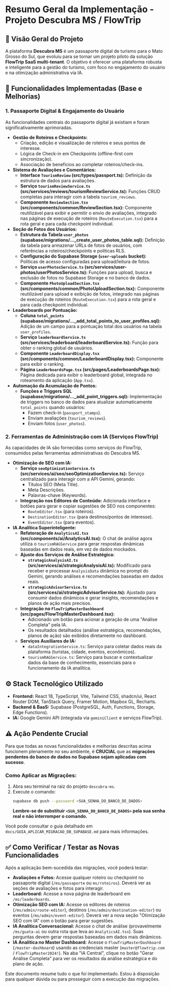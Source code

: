 # Resumo Geral da Implementação - Projeto Descubra MS / FlowTrip

## 🎯 Visão Geral do Projeto

A plataforma **Descubra MS** é um passaporte digital de turismo para o Mato Grosso do Sul, que evoluiu para se tornar um projeto piloto da solução **FlowTrip SaaS multi-tenant**. O objetivo é oferecer uma plataforma robusta e inteligente para a gestão do turismo, com foco no engajamento do usuário e na otimização administrativa via IA.

## 🚀 Funcionalidades Implementadas (Base e Melhorias)

### 1. **Passaporte Digital & Engajamento do Usuário**
As funcionalidades centrais do passaporte digital já existiam e foram significativamente aprimoradas.

*   **Gestão de Roteiros e Checkpoints:**
    *   Criação, edição e visualização de roteiros e seus pontos de interesse.
    *   Lógica de Check-in em Checkpoints (offline-first com sincronização).
    *   Associação de benefícios ao completar roteiros/check-ins.
*   **Sistema de Avaliações e Comentários:**
    *   **Interface `TourismReview` (src/types/passport.ts):** Definição da estrutura de dados para avaliações.
    *   **Serviço `tourismReviewService.ts` (src/services/reviews/tourismReviewService.ts):** Funções CRUD completas para interagir com a tabela `tourism_reviews`.
    *   **Componente `ReviewSection.tsx` (src/components/common/ReviewSection.tsx):** Componente reutilizável para exibir e permitir o envio de avaliações, integrado nas páginas de execução de roteiros (`RouteExecution.tsx`) para a rota geral e para cada checkpoint individual.
*   **Seção de Fotos dos Usuários:**
    *   **Estrutura da Tabela `user_photos` (supabase/migrations/..._create_user_photos_table.sql):** Definição da tabela para armazenar URLs de fotos de usuários, com referências a roteiros/checkpoints e políticas RLS.
    *   **Configuração do Supabase Storage (`user-uploads` bucket):** Políticas de acesso configuradas para upload/leitura de fotos.
    *   **Serviço `userPhotosService.ts` (src/services/user-photos/userPhotosService.ts):** Funções para upload, busca e exclusão de fotos no Supabase Storage e no banco de dados.
    *   **Componente `PhotoUploadSection.tsx` (src/components/common/PhotoUploadSection.tsx):** Componente reutilizável para upload e exibição de fotos, integrado nas páginas de execução de roteiros (`RouteExecution.tsx`) para a rota geral e para cada checkpoint individual.
*   **Leaderboards por Pontuação:**
    *   **Coluna `total_points` (supabase/migrations/..._add_total_points_to_user_profiles.sql):** Adição de um campo para a pontuação total dos usuários na tabela `user_profiles`.
    *   **Serviço `leaderboardService.ts` (src/services/leaderboard/leaderboardService.ts):** Função para obter o ranking global de usuários.
    *   **Componente `LeaderboardDisplay.tsx` (src/components/common/LeaderboardDisplay.tsx):** Componente para exibir o ranking.
    *   **Página `LeaderboardsPage.tsx` (src/pages/LeaderboardsPage.tsx):** Página dedicada para exibir o leaderboard global, integrada no roteamento da aplicação (`App.tsx`).
*   **Automação da Acumulação de Pontos:**
    *   **Funções e Triggers SQL (supabase/migrations/..._add_point_triggers.sql):** Implementação de triggers no banco de dados para atualizar automaticamente `total_points` quando usuários:
        *   Fazem check-in (`passport_stamps`).
        *   Enviam avaliações (`tourism_reviews`).
        *   Enviam fotos (`user_photos`).

### 2. **Ferramentas de Administração com IA (Serviços FlowTrip)**

As capacidades de IA são fornecidas como serviços do FlowTrip, consumidos pelas ferramentas administrativas do Descubra MS.

*   **Otimização de SEO com IA:**
    *   **Serviço `seoOptimizationService.ts` (src/services/ai/seo/seoOptimizationService.ts):** Serviço centralizado para interagir com a API Gemini, gerando:
        *   Títulos SEO (Meta Title).
        *   Meta Descrições.
        *   Palavras-chave (Keywords).
    *   **Integração nos Editores de Conteúdo:** Adicionada interface e botões para gerar e copiar sugestões de SEO nos componentes:
        *   `RouteEditor.tsx` (para roteiros).
        *   `DestinationEditor.tsx` (para destinos/pontos de interesse).
        *   `EventEditor.tsx` (para eventos).
*   **IA Analítica Superinteligente:**
    *   **Refatoração de `AnalyticsAI.tsx` (src/components/ai/AnalyticsAI.tsx):** O chat de análise agora utiliza o `tourismRAGService` para gerar respostas dinâmicas baseadas em dados reais, em vez de dados mockados.
    *   **Ajuste dos Serviços de Análise Estratégica:**
        *   **`strategicAnalysisAI.ts` (src/services/ai/strategicAnalysisAI.ts):** Modificado para receber e processar `AnalysisData` dinâmica no prompt do Gemini, gerando análises e recomendações baseadas em dados reais.
        *   **`strategicAdvisorService.ts` (src/services/ai/strategicAdvisorService.ts):** Ajustado para consumir dados dinâmicos e gerar insights, recomendações e planos de ação mais precisos.
    *   **Integração no `FlowTripMasterDashboard` (src/pages/FlowTripMasterDashboard.tsx):**
        *   Adicionado um botão para acionar a geração de uma "Análise Completa" pela IA.
        *   Os resultados detalhados (análise estratégica, recomendações, planos de ação) são exibidos diretamente no dashboard.
    *   **Serviços Auxiliares de IA:**
        *   `dataIntegrationService.ts`: Serviço para coletar dados reais da plataforma (turistas, cidade, eventos, econômicos).
        *   `tourismRAGService.ts`: Serviço para buscar e contextualizar dados da base de conhecimento, essenciais para o funcionamento da IA analítica.

## ⚙️ Stack Tecnológico Utilizado

*   **Frontend:** React 18, TypeScript, Vite, Tailwind CSS, shadcn/ui, React Router DOM, TanStack Query, Framer Motion, Mapbox GL, Recharts.
*   **Backend & BaaS:** Supabase (PostgreSQL, Auth, Functions, Storage, Edge Functions).
*   **IA:** Google Gemini API (integrada via `geminiClient` e serviços FlowTrip).

## ⚠️ Ação Pendente Crucial

Para que todas as novas funcionalidades e melhorias descritas acima funcionem plenamente no seu ambiente, é **CRUCIAL** que as **migrações pendentes do banco de dados no Supabase sejam aplicadas com sucesso**.

### **Como Aplicar as Migrações:**

1.  Abra seu terminal na raiz do projeto `descubra-ms`.
2.  Execute o comando:
    ```bash
    supabase db push --password <SUA_SENHA_DO_BANCO_DE_DADOS>
    ```
    **Lembre-se de substituir `<SUA_SENHA_DO_BANCO_DE_DADOS>` pela sua senha real e não interromper o comando.**

Você pode consultar o guia detalhado em `docs/GUIA_APLICAR_MIGRACAO_DB_SUPABASE.md` para mais informações.

## ✅ Como Verificar / Testar as Novas Funcionalidades

Após a aplicação bem-sucedida das migrações, você poderá testar:

*   **Avaliações e Fotos:** Acesse qualquer roteiro ou checkpoint no passaporte digital (`/ms/passaporte` ou `ms/roteiros`). Deverá ver as seções de avaliações e fotos para interagir.
*   **Leaderboard:** Acesse a nova página de leaderboard em `/ms/leaderboards`.
*   **Otimização SEO com IA:** Acesse os editores de roteiros (`/ms/admin/route-editor`), destinos (`/ms/admin/destination-editor`) ou eventos (`/ms/admin/event-editor`). Deverá ver a nova seção "Otimização SEO com IA" com o botão para gerar sugestões.
*   **IA Analítica Conversacional:** Acesse o chat de análise (provavelmente `/ms/guata-ai` ou outra rota que leva ao `AnalyticsAI.tsx`). Suas perguntas devem gerar respostas baseadas em dados mais dinâmicos.
*   **IA Analítica no Master Dashboard:** Acesse o `FlowTripMasterDashboard` (`/master-dashboard`) usando as credenciais master (`master@flowtrip.com` / `FlowTripMaster2024!`). Na aba "IA Central", clique no botão "Gerar Análise Completa" para ver os resultados da análise estratégica e do plano de ação.

Este documento resume tudo o que foi implementado. Estou à disposição para qualquer dúvida ou para prosseguir com a execução das migrações. 